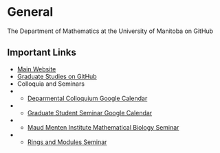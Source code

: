 # General
The Department of Mathematics at the University of Manitoba on GitHub

## Important Links
  - [Main Website](https://umanitoba.ca/science/mathematics)
  - [Graduate Studies on GitHub](https://github.com/umanitoba-math/grad-studies)
  - Colloquia and Seminars
  - - [Deparmental Colloquium Google Calendar](https://calendar.google.com/calendar/embed?src=840d5f2e955ab7313f26b18ff3b88a14e0053e77699266b16beacf9841d6815b%40group.calendar.google.com)
  - - [Graduate Student Seminar Google Calendar](https://calendar.google.com/calendar/embed?src=4d305d91d3c5364a787c9e8ad422a54abd16111218974d236e0975871fc3f0a6%40group.calendar.google.com)
  - - [Maud Menten Institute Mathematical Biology Seminar](https://maudmenteninstitute.org/seminar-schedule/)
  - - [Rings and Modules Seminar](https://server.math.umanitoba.ca/~tkucera/RMseminar.html)

